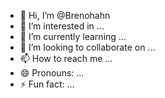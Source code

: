 - 👋 Hi, I’m @Brenohahn
- 👀 I’m interested in ...
- 🌱 I’m currently learning ...
- 💞️ I’m looking to collaborate on ...
- 📫 How to reach me ...
- 😄 Pronouns: ...
- ⚡ Fun fact: ...

<!---
Brenohahn/Brenohahn is a ✨ special ✨ repository because its `README.md` (this file) appears on your GitHub profile.
You can click the Preview link to take a look at your changes.
--->
